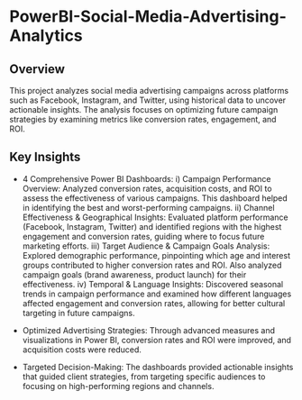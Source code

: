 # PowerBI-Social-Media-Advertising-Analytics

## Overview

This project analyzes social media advertising campaigns across platforms such as Facebook, Instagram, and Twitter, using historical data to uncover actionable insights. The analysis focuses on optimizing future campaign strategies by examining metrics like conversion rates, engagement, and ROI.

## Key Insights

- 4 Comprehensive Power BI Dashboards:
i) Campaign Performance Overview: Analyzed conversion rates, acquisition costs, and ROI to assess the effectiveness of various campaigns. This dashboard helped in identifying the best and worst-performing campaigns.
ii) Channel Effectiveness & Geographical Insights: Evaluated platform performance (Facebook, Instagram, Twitter) and identified regions with the highest engagement and conversion rates, guiding where to focus future marketing efforts.
iii) Target Audience & Campaign Goals Analysis: Explored demographic performance, pinpointing which age and interest groups contributed to higher conversion rates and ROI. Also analyzed campaign goals (brand awareness, product launch) for their effectiveness.
iv) Temporal & Language Insights: Discovered seasonal trends in campaign performance and examined how different languages affected engagement and conversion rates, allowing for better cultural targeting in future campaigns.

- Optimized Advertising Strategies: Through advanced measures and visualizations in Power BI, conversion rates and ROI were improved, and acquisition costs were reduced.
- Targeted Decision-Making: The dashboards provided actionable insights that guided client strategies, from targeting specific audiences to focusing on high-performing regions and channels.
